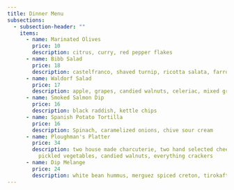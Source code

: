 ```yaml
---
title: Dinner Menu
subsections:
  - subsection-header: ""
    items:
      - name: Marinated Olives
        price: 10
        description: citrus, curry, red pepper flakes
      - name: Bibb Salad
        price: 18
        description: castelfranco, shaved turnip, ricotta salata, farro, sherry vinaigrette
      - name: Waldorf Salad
        price: 17
        description: apple, grapes, candied walnuts, celeriac, mixed greens
      - name: Smoked Salmon Dip
        price: 16
        description: black raddish, kettle chips
      - name: Spanish Potato Tortilla
        price: 16
        description: Spinach, caramelized onions, chive sour cream
      - name: Ploughman's Platter
        price: 34
        description: two house made charcuterie, two hand selected cheeses, apple jam,
          pickled vegetables, candied walnuts, everything crackers
      - name: Dip Melange
        price: 24
        description: white bean hummus, merguez spiced creton, tirokafteri, crudite
---
```

